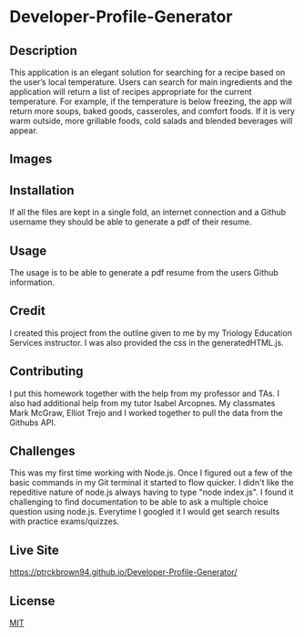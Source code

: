 # Developer-Profile-Generator

## Description 
This application is an elegant solution for searching for a recipe based on the user’s local temperature. Users can search for main ingredients and the application will return a list of recipes appropriate for the current temperature. For example, if the temperature is below freezing, the app will return more soups, baked goods, casseroles, and comfort foods. If it is very warm outside, more grillable foods, cold salads and blended beverages will appear. 

## Images



## Installation 
If all the files are kept in a single fold,  an internet connection and a Github username they should be able to generate a pdf of their resume. 

## Usage
The usage is to be able to generate a pdf resume from the users Github information. 

## Credit
I  created this project from the outline given to me by my Triology Education Services instructor. I was also provided the css in the generatedHTML.js. 

## Contributing 
I put this homework together with the help from my professor and TAs. I also had additional help from my tutor Isabel Arcopnes. My classmates Mark McGraw, Elliot Trejo and I worked together to pull the data from the Githubs API. 

## Challenges
This was my first time working with Node.js. Once I figured out a few of the basic commands in my Git terminal it started to flow quicker. I didn't like the repeditive nature of node.js always having to type "node index.js". I found it challenging to find documentation to be able to ask a multiple choice question using node.js. Everytime I googled it I would get search results with practice exams/quizzes. 

## Live Site
https://ptrckbrown94.github.io/Developer-Profile-Generator/

## License
[MIT](https://choosealicense.com/licenses/mit/)